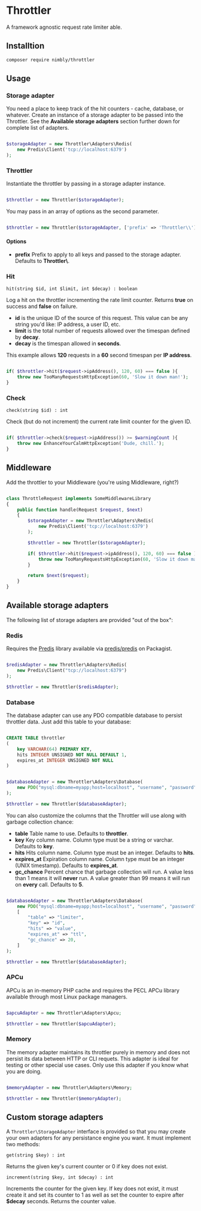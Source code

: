 # Throttler
A framework agnostic request rate limiter able.

## Installtion

```bash
composer require nimbly/throttler
```

## Usage

### Storage adapter
You need a place to keep track of the hit counters - cache, database, or whatever. Create an instance of
a storage adapter to be passed into the Throttler. See the **Available storage adapters** section further down for complete list of adapters.

```php

$storageAdapter = new Throttler\Adapters\Redis(
    new Predis\Client('tcp://localhost:6379')
);

```


### Throttler

Instantiate the throttler by passing in a storage adapter instance.

```php

$throttler = new Throttler($storageAdapter);

```

You may pass in an array of options as the second parameter.

```php

$throttler = new Throttler($storageAdapter, ['prefix' => 'Throttler\\']);

```

#### Options

* **prefix** Prefix to apply to all keys and passed to the storage adapter. Defaults to **Throttler\\**.

### Hit

```hit(string $id, int $limit, int $decay) : boolean```

Log a hit on the throttler incrementing the rate limit counter. Returns **true** on success and **false** on failure.

* **id** is the unique ID of the source of this request. This value can be any string you'd like: IP address, a user ID, etc.
* **limit** is the total number of requests allowed over the timespan defined by **decay**.
* **decay** is the timespan allowed in **seconds**.

This example allows **120** requests in a **60** second timespan per **IP address**.

```php

if( $throttler->hit($request->ipAddress(), 120, 60) === false ){
    throw new TooManyRequestsHttpException(60, 'Slow it down man!');
}

```

### Check

```check(string $id) : int```

Check (but do not increment) the current rate limit counter for the given ID.


```php

if( $throttler->check($request->ipAddress()) >= $warningCount ){
    throw new EnhanceYourCalmHttpException('Dude, chill.');
}

```

## Middleware
Add the throttler to your Middleware (you're using Middleware, right?)

```php

class ThrottleRequest implements SomeMiddlewareLibrary
{
    public function handle(Request $request, $next)
    {
        $storageAdapter = new Throttler\Adapters\Redis(
            new Predis\Client('tcp://localhost:6379')
        );

        $throttler = new Throttler($storageAdapter);

        if( $throttler->hit($request->ipAddress(), 120, 60) === false ){
            throw new TooManyRequestsHttpException(60, 'Slow it down man!');
        }

        return $next($request);
    }
}

```

## Available storage adapters
The following list of storage adapters are provided "out of the box":

### Redis
Requires the [Predis](https://github.com/nrk/predis) library available via [predis/predis](https://packagist.org/packages/predis/predis) on Packagist.

```php

$redisAdapter = new Throttler\Adapters\Redis(
    new Predis\Client("tcp://localhost:6379")
);

$throttler = new Throttler($redisAdapter);

```

### Database
The database adapter can use any PDO compatible database to persist throttler data. Just add this table to your database:

```sql

CREATE TABLE throttler
(
    key VARCHAR(64) PRIMARY KEY,
    hits INTEGER UNSIGNED NOT NULL DEFAULT 1,
    expires_at INTEGER UNSIGNED NOT NULL
)

```

```php

$databaseAdapter = new Throttler\Adapters\Database(
    new PDO("mysql:dbname=myapp;host=localhost", "username", "password")
);

$throttler = new Throttler($databaseAdapter);

```


You can also customize the columns that the Throttler will use along with garbage collection chance:

* **table** Table name to use. Defaults to **throttler**.
* **key** Key column name. Column type must be a string or varchar. Defaults to **key**.
* **hits** Hits column name. Column type must be an integer. Defaults to **hits**.
* **expires_at** Expiration column name. Column type must be an integer (UNIX timestamp). Defaults to **expires_at**.
* **gc_chance** Percent chance that garbage collection will run. A value less than 1 means it will **never** run. A value greater than 99 means it will run on **every** call. Defaults to **5**.

```php

$databaseAdapter = new Throttler\Adapters\Database(
    new PDO("mysql:dbname=myapp;host=localhost", "username", "password"),
    [
        "table" => "limiter",
        "key" => "id",
        "hits" => "value",
        "expires_at" => "ttl",
        "gc_chance" => 20,
    ]
);

$throttler = new Throttler($databaseAdapter);

```

### APCu
APCu is an in-memory PHP cache and requires the PECL APCu library available through most Linux package managers.

```php

$apcuAdapter = new Throttler\Adapters\Apcu;

$throttler = new Throttler($apcuAdapter);

```

### Memory
The memory adapter maintains its throttler purely in memory and does not persist its data between HTTP or CLI requets. This adapter is ideal for testing or other special use cases. Only use this adapter if you know what you are doing.

```php

$memoryAdapter = new Throttler\Adapters\Memory;

$throttler = new Throttler($memoryAdapter);

```


## Custom storage adapters
A ```Throttler\StorageAdapter``` interface is provided so that you may create your own adapters for any persistance engine you want. It must implement two methods:

```get(string $key) : int```

Returns the given key's current counter or 0 if key does not exist.

```increment(string $key, int $decay) : int```

Increments the counter for the given key. If key does not exist, it must create it and set its counter to 1 as well as set the counter to expire after **$decay** seconds. Returns the counter value.